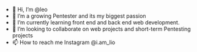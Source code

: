- 👋 Hi, I’m @leo
- 👀 I’m a growing Pentester and its my biggest passion
- 🌱 I’m currently learning front end and back end web development. 
- 💞️ I’m looking to collaborate on web projects and short-term Pentesting projects
- 📫 How to reach me Instagram @i.am_lio

